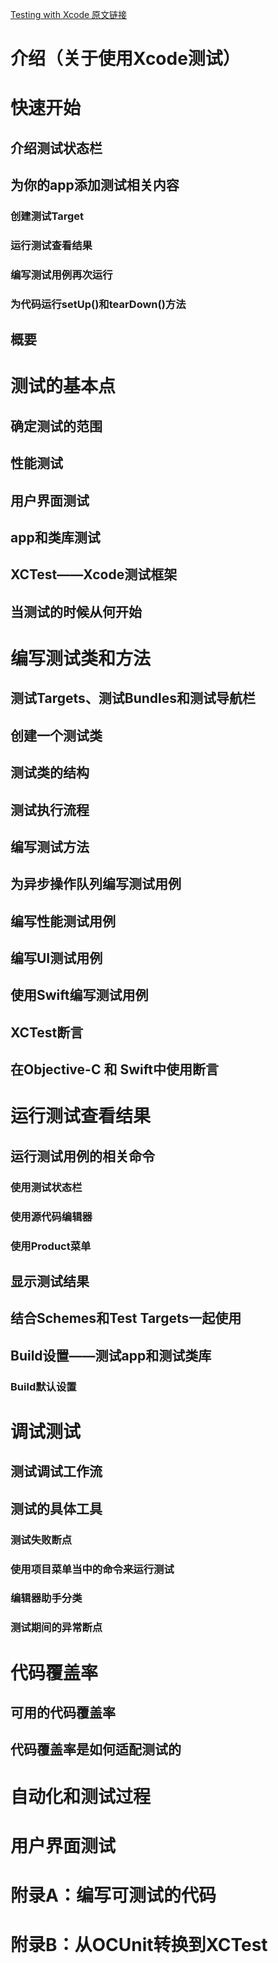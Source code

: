 [Testing with Xcode 原文链接](https://developer.apple.com/library/content/documentation/DeveloperTools/Conceptual/testing_with_xcode/chapters/01-introduction.html#//apple_ref/doc/uid/TP40014132)

# 介绍（关于使用Xcode测试）

# 快速开始

## 介绍测试状态栏

## 为你的app添加测试相关内容

### 创建测试Target

### 运行测试查看结果

### 编写测试用例再次运行

### 为代码运行setUp()和tearDown()方法

## 概要

# 测试的基本点

## 确定测试的范围

## 性能测试

## 用户界面测试

## app和类库测试

## XCTest——Xcode测试框架

## 当测试的时候从何开始

# 编写测试类和方法

## 测试Targets、测试Bundles和测试导航栏

## 创建一个测试类

## 测试类的结构

## 测试执行流程

## 编写测试方法

## 为异步操作队列编写测试用例

## 编写性能测试用例

## 编写UI测试用例

## 使用Swift编写测试用例

## XCTest断言

## 在Objective-C 和 Swift中使用断言

# 运行测试查看结果

## 运行测试用例的相关命令

### 使用测试状态栏

### 使用源代码编辑器

### 使用Product菜单

## 显示测试结果

## 结合Schemes和Test Targets一起使用

## Build设置——测试app和测试类库

### Build默认设置

# 调试测试

## 测试调试工作流

## 测试的具体工具

### 测试失败断点

### 使用项目菜单当中的命令来运行测试

### 编辑器助手分类

### 测试期间的异常断点

# 代码覆盖率

## 可用的代码覆盖率

## 代码覆盖率是如何适配测试的

# 自动化和测试过程

# 用户界面测试

# 附录A：编写可测试的代码

# 附录B：从OCUnit转换到XCTest